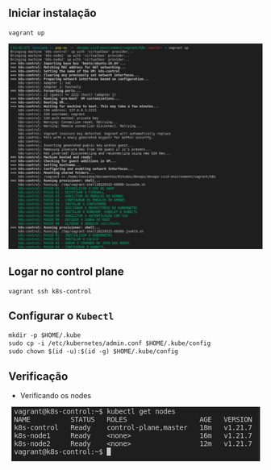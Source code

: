 ## Iniciar instalação
```console
vagrant up
```

<p align="center">
  <img alt="k8s" src="../../../data/k8s-images/k8s-admin-4.png">
</p>

## Logar no control plane
```console
vagrant ssh k8s-control
```

## Configurar o `Kubectl`
```console
mkdir -p $HOME/.kube
sudo cp -i /etc/kubernetes/admin.conf $HOME/.kube/config
sudo chown $(id -u):$(id -g) $HOME/.kube/config
```

## Verificação

- Verificando os nodes

<p align="center">
  <img alt="nodes" src="../../../data/k8s-images/k8s-admin-8.png">
</p>
